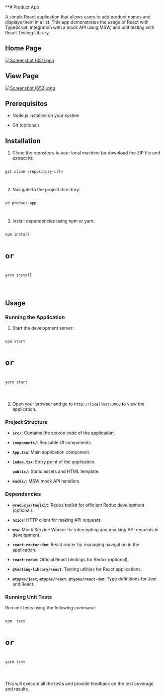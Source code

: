 <!DOCTYPE html>
<html>

<head>
  <meta charset="utf-8">
  <meta name="viewport" content="width=device-width, initial-scale=1.0">
  <link rel="stylesheet" href="https://stackedit.io/style.css" />
</head>

<body class="stackedit">
  <div class="stackedit__html"><p>**# Product App</p>
<p>A simple React application that allows users to add product names and displays them in a list. This app demonstrates the usage of React with TypeScript, integration with a mock API using MSW,  and unit testing with React Testing Library.</p>
<h2 id="home-page">Home Page</h2>
<p><a target="_blank" href="https://imageupload.io/5xHYdvZUkXfYYsS"><img src="https://imageupload.io/ib/x9IPsdQaLrsx9hV_1697894713.png" alt="Screenshot (651).png"></a></p>
<h2 id="view-page">View Page</h2>
<p><a target="_blank" href="https://imageupload.io/qtQqmOYCRj4qYvM"><img src="https://imageupload.io/ib/5DQ5fcNvhel4X1V_1697894753.png" alt="Screenshot (652).png"></a></p>
<h2 id="prerequisites">Prerequisites</h2>
<ul>
<li>
<p>Node.js installed on your system</p>
</li>
<li>
<p>Git (optional)</p>
</li>
</ul>
<h2 id="installation">Installation</h2>
<ol>
<li>Clone the repository to your local machine (or download the ZIP file and extract it):</li>
</ol>
<pre class=" language-sh"><code class="prism  language-sh">
git clone &lt;repository-url&gt;

</code></pre>
<ol start="2">
<li>Navigate to the project directory:</li>
</ol>
<pre class=" language-sh"><code class="prism  language-sh">
cd product-app

</code></pre>
<ol start="3">
<li>Install dependencies using npm or yarn:</li>
</ol>
<pre class=" language-sh"><code class="prism  language-sh">
npm install

# or

yarn install

</code></pre>
<h2 id="usage">Usage</h2>
<h3 id="running-the-application">Running the Application</h3>
<ol>
<li>Start the development server:</li>
</ol>
<pre class=" language-sh"><code class="prism  language-sh">
npm start

# or

yarn start

</code></pre>
<ol start="2">
<li>Open your browser and go to <code>http://localhost:3000</code> to view the application.</li>
</ol>
<h3 id="project-structure">Project Structure</h3>
<ul>
<li>
<p><strong><code>src/</code></strong>: Contains the source code of the application.</p>
</li>
<li>
<p><strong><code>components/</code></strong>: Reusable UI components.</p>
</li>
<li>
<p><strong><code>App.tsx</code></strong>: Main application component.</p>
</li>
<li>
<p><strong><code>index.tsx</code></strong>: Entry point of the application.</p>
<p><strong><code>public/</code></strong>: Static assets and HTML template.</p>
</li>
<li>
<p><strong><code>mocks/</code></strong>: MSW mock API handlers.</p>
</li>
</ul>
<h3 id="dependencies">Dependencies</h3>
<ul>
<li>
<p><strong><code>@reduxjs/toolkit</code></strong>: Redux toolkit for efficient Redux development (optional).</p>
</li>
<li>
<p><strong><code>axios</code></strong>: HTTP client for making API requests.</p>
</li>
<li>
<p><strong><code>msw</code></strong>: Mock Service Worker for intercepting and mocking API requests in development.</p>
</li>
<li>
<p><strong><code>react-router-dom</code></strong>: React router for managing navigation in the application.</p>
</li>
<li>
<p><strong><code>react-redux</code></strong>: Official React bindings for Redux (optional).</p>
</li>
<li>
<p><strong><code>@testing-library/react</code></strong>: Testing utilities for React applications.</p>
</li>
<li>
<p><strong><code>@types/jest</code></strong>, <strong><code>@types/react</code></strong>, <strong><code>@types/react-dom</code></strong>: Type definitions for Jest and React.</p>
</li>
</ul>
<h3 id="running-unit-tests">Running Unit Tests</h3>
<p>Run unit tests using the following command:</p>
<pre class=" language-sh"><code class="prism  language-sh">
npm  test

# or

yarn  test

</code></pre>
<p>This will execute all the tests and provide feedback on the test coverage and results.</p>
</div>
</body>

</html>
